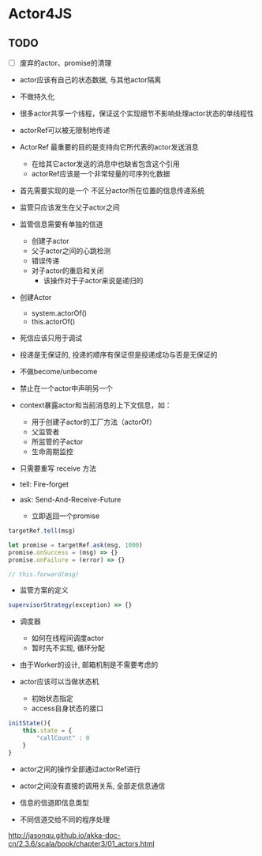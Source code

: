 # Actor4JS

## TODO
- [ ] 废弃的actor、promise的清理

- actor应该有自己的状态数据, 与其他actor隔离
- 不做持久化
- 很多actor共享一个线程，保证这个实现细节不影响处理actor状态的单线程性

- actorRef可以被无限制地传递
- ActorRef 最重要的目的是支持向它所代表的actor发送消息
    - 在给其它actor发送的消息中也缺省包含这个引用
    - actorRef应该是一个非常轻量的可序列化数据


- 首先需要实现的是一个 不区分actor所在位置的信息传递系统
- 监管只应该发生在父子actor之间
- 监管信息需要有单独的信道
    - 创建子actor
    - 父子actor之间的心跳检测
    - 错误传递
    - 对子actor的重启和关闭
        - 该操作对于子actor来说是递归的

- 创建Actor
    - system.actorOf()
    - this.actorOf()

- 死信应该只用于调试
- 投递是无保证的, 投递的顺序有保证但是投递成功与否是无保证的

- 不做become/unbecome

- 禁止在一个actor中声明另一个

- context暴露actor和当前消息的上下文信息，如：
    - 用于创建子actor的工厂方法（actorOf）
    - 父监管者
    - 所监管的子actor
    - 生命周期监控

- 只需要重写 receive 方法

- tell: Fire-forget
- ask: Send-And-Receive-Future
    - 立即返回一个promise

```javascript
targetRef.tell(msg)

let promise = targetRef.ask(msg, 1000)
promise.onSuccess = (msg) => {}
promise.onFailure = (error) => {}

// this.forward(msg)
```

- 监管方案的定义

```javascript
supervisorStrategy(exception) => {}
```

- 调度器
    - 如何在线程间调度actor
    - 暂时先不实现, 循环分配

- 由于Worker的设计, 邮箱机制是不需要考虑的

- actor应该可以当做状态机
    - 初始状态指定
    - access自身状态的接口

```javascript
initState(){
    this.state = {
        "callCount" : 0
    }
}
```

- actor之间的操作全部通过actorRef进行
- actor之间没有直接的调用关系, 全部走信息通信

- 信息的信道即信息类型
- 不同信道交给不同的程序处理

http://jasonqu.github.io/akka-doc-cn/2.3.6/scala/book/chapter3/01_actors.html
